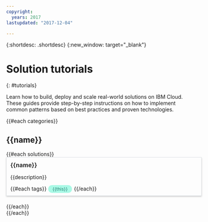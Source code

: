 ```yaml
---
copyright:
  years: 2017
lastupdated: "2017-12-04"

---
```


{:shortdesc: .shortdesc}
{:new_window: target="_blank"}

# Solution tutorials
{: #tutorials}

Learn how to build, deploy and scale real-world solutions on IBM Cloud. These guides provide step-by-step instructions on how to implement common patterns based on best practices and proven technologies.

<style>
    .solutionBox {
        margin: 0 10px 20px 0;
        padding: 10px;
        width: 100%;
        border: 1px #dfe3e6 solid;
        box-shadow: 0px 2px 4px 0px rgba(0,0,0,0.2);
    }
    .solutionBoxContainer {
    }
    .solutionBoxTitle {
      margin: 0rem;
      font-size: 16px;
      margin-bottom: 10px;
      font-weight: 600;
    }
    .tag-filter.category {
        background: #aaf9e6;
        color: #238070;
    }
    .tag-filter {
        padding: 3px 12px;
        font-size: 12px;
        margin-right: 1px;
        border-radius: 10px;
        white-space: nowrap;
    }
   .solutionBoxTitle a {
      text-decoration-line:none;
    }
</style>
<body>
{{#each categories}}
  <h2 id="{{anchor}}">{{name}}</h2>
    <div class = "solutionBoxContainer">
    {{#each solutions}}
      <div class = "solutionBox">
          <div class="solutionBoxTitle">
            <a href = "{{url}}">{{name}}</a>
          </div>
          <p>{{description}}</p>
          {{#each tags}}
          <span class="tag-filter category">{{this}}</span>
          {{/each}}
      </div>
    {{/each}}
    </div>
{{/each}}
</body>

